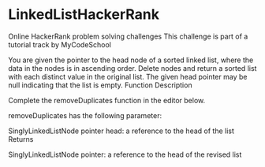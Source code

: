 # LinkedListHackerRank
Online HackerRank problem solving challenges
This challenge is part of a tutorial track by MyCodeSchool

You are given the pointer to the head node of a sorted linked list, where the data in the nodes is in ascending order.
Delete nodes and return a sorted list with each distinct value in the original list. 
The given head pointer may be null indicating that the list is empty.
Function Description

Complete the removeDuplicates function in the editor below.

removeDuplicates has the following parameter:

SinglyLinkedListNode pointer head: a reference to the head of the list
Returns

SinglyLinkedListNode pointer: a reference to the head of the revised list
